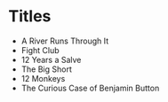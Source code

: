 # Titles

- A River Runs Through It
- Fight Club
- 12 Years a Salve
- The Big Short
- 12 Monkeys
- The Curious Case of Benjamin Button
